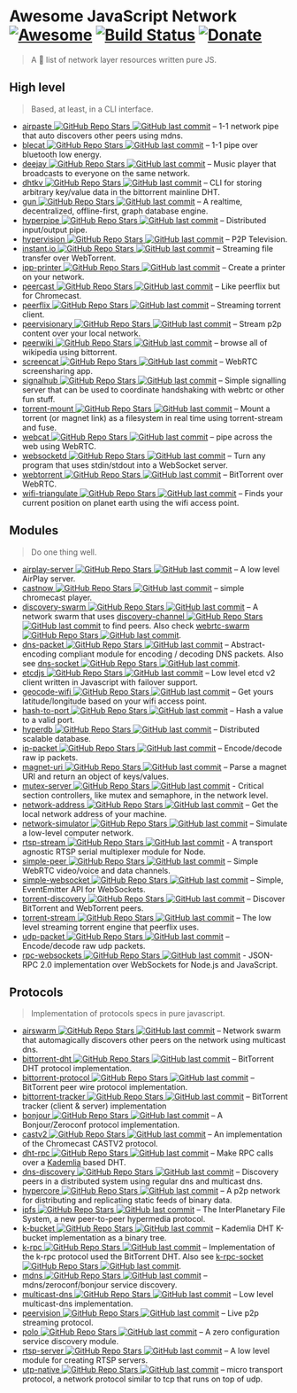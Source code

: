# Awesome JavaScript Network [![Awesome](https://cdn.rawgit.com/sindresorhus/awesome/d7305f38d29fed78fa85652e3a63e154dd8e8829/media/badge.svg)](https://github.com/Kikobeats/awesome-network-js) [![Build Status](https://img.shields.io/travis/Kikobeats/awesome-network-js/master.svg?style=flat-square)](https://travis-ci.org/Kikobeats/awesome-network-js) [![Donate](https://img.shields.io/badge/donate-paypal-blue.svg?style=flat-square)](https://paypal.me/kikobeats)

> A 🎩 list of network layer resources written pure JS.

## High level

> Based, at least, in a CLI interface.

* [airpaste ![GitHub Repo Stars](https://img.shields.io/github/stars/mafintosh/airpaste) ![GitHub last commit](https://img.shields.io/github/last-commit/mafintosh/airpaste)](https://github.com/mafintosh/airpaste) – 1-1 network pipe that auto discovers other peers using mdns.
* [blecat ![GitHub Repo Stars](https://img.shields.io/github/stars/mafintosh/blecat) ![GitHub last commit](https://img.shields.io/github/last-commit/mafintosh/blecat)](https://github.com/mafintosh/blecat) – 1-1 pipe over bluetooth low energy.
* [deejay ![GitHub Repo Stars](https://img.shields.io/github/stars/mafintosh/deejay) ![GitHub last commit](https://img.shields.io/github/last-commit/mafintosh/deejay)](https://github.com/mafintosh/deejay) – Music player that broadcasts to everyone on the same network.
* [dhtkv ![GitHub Repo Stars](https://img.shields.io/github/stars/maxogden/dhtkv) ![GitHub last commit](https://img.shields.io/github/last-commit/maxogden/dhtkv)](https://github.com/maxogden/dhtkv) – CLI for storing arbitrary key/value data in the bittorrent mainline DHT.
* [gun ![GitHub Repo Stars](https://img.shields.io/github/stars/amark/gun) ![GitHub last commit](https://img.shields.io/github/last-commit/amark/gun)](https://github.com/amark/gun) – A realtime, decentralized, offline-first, graph database engine.
* [hyperpipe ![GitHub Repo Stars](https://img.shields.io/github/stars/mafintosh/hyperpipe) ![GitHub last commit](https://img.shields.io/github/last-commit/mafintosh/hyperpipe)](https://github.com/mafintosh/hyperpipe) – Distributed input/output pipe.
* [hypervision ![GitHub Repo Stars](https://img.shields.io/github/stars/mafintosh/hypervision) ![GitHub last commit](https://img.shields.io/github/last-commit/mafintosh/hypervision)](https://github.com/mafintosh/hypervision) – P2P Television.
* [instant.io ![GitHub Repo Stars](https://img.shields.io/github/stars/webtorrent/instant.io) ![GitHub last commit](https://img.shields.io/github/last-commit/webtorrent/instant.io)](https://github.com/webtorrent/instant.io) – Streaming file transfer over WebTorrent.
* [ipp-printer ![GitHub Repo Stars](https://img.shields.io/github/stars/watson/ipp-printer) ![GitHub last commit](https://img.shields.io/github/last-commit/watson/ipp-printer)](https://github.com/watson/ipp-printer) – Create a printer on your network.
* [peercast ![GitHub Repo Stars](https://img.shields.io/github/stars/mafintosh/peercast) ![GitHub last commit](https://img.shields.io/github/last-commit/mafintosh/peercast)](https://github.com/mafintosh/peercast) – Like peerflix but for Chromecast.
* [peerflix ![GitHub Repo Stars](https://img.shields.io/github/stars/mafintosh/peerflix) ![GitHub last commit](https://img.shields.io/github/last-commit/mafintosh/peerflix)](https://github.com/mafintosh/peerflix) – Streaming torrent client.
* [peervisionary ![GitHub Repo Stars](https://img.shields.io/github/stars/mafintosh/peervisionary) ![GitHub last commit](https://img.shields.io/github/last-commit/mafintosh/peervisionary)](https://github.com/mafintosh/peervisionary) – Stream p2p content over your local network.
* [peerwiki ![GitHub Repo Stars](https://img.shields.io/github/stars/mafintosh/peerwiki) ![GitHub last commit](https://img.shields.io/github/last-commit/mafintosh/peerwiki)](https://github.com/mafintosh/peerwiki) – browse all of wikipedia using bittorrent.
* [screencat ![GitHub Repo Stars](https://img.shields.io/github/stars/maxogden/screencat) ![GitHub last commit](https://img.shields.io/github/last-commit/maxogden/screencat)](https://github.com/maxogden/screencat) – WebRTC screensharing app.
* [signalhub ![GitHub Repo Stars](https://img.shields.io/github/stars/mafintosh/signalhub) ![GitHub last commit](https://img.shields.io/github/last-commit/mafintosh/signalhub)](https://github.com/mafintosh/signalhub) – Simple signalling server that can be used to coordinate handshaking with webrtc or other fun stuff.
* [torrent-mount ![GitHub Repo Stars](https://img.shields.io/github/stars/mafintosh/torrent-mount) ![GitHub last commit](https://img.shields.io/github/last-commit/mafintosh/torrent-mount)](https://github.com/mafintosh/torrent-mount) – Mount a torrent (or magnet link) as a filesystem in real time using torrent-stream and fuse.
* [webcat ![GitHub Repo Stars](https://img.shields.io/github/stars/mafintosh/webcat) ![GitHub last commit](https://img.shields.io/github/last-commit/mafintosh/webcat)](https://github.com/mafintosh/webcat) – pipe across the web using WebRTC.
* [websocketd ![GitHub Repo Stars](https://img.shields.io/github/stars/joewalnes/websocketd) ![GitHub last commit](https://img.shields.io/github/last-commit/joewalnes/websocketd)](https://github.com/joewalnes/websocketd) – Turn any program that uses stdin/stdout into a WebSocket server.
* [webtorrent ![GitHub Repo Stars](https://img.shields.io/github/stars/webtorrent/webtorrent) ![GitHub last commit](https://img.shields.io/github/last-commit/webtorrent/webtorrent)](https://github.com/webtorrent/webtorrent) – BitTorrent over WebRTC.
* [wifi-triangulate ![GitHub Repo Stars](https://img.shields.io/github/stars/watson/wifi-triangulate) ![GitHub last commit](https://img.shields.io/github/last-commit/watson/wifi-triangulate)](https://github.com/watson/wifi-triangulate) – Finds your current position on planet earth using the wifi access point.

## Modules

> Do one thing well.

* [airplay-server ![GitHub Repo Stars](https://img.shields.io/github/stars/watson/airplay-server) ![GitHub last commit](https://img.shields.io/github/last-commit/watson/airplay-server)](https://github.com/watson/airplay-server) – A low level AirPlay server.
* [castnow ![GitHub Repo Stars](https://img.shields.io/github/stars/xat/chromecast-player) ![GitHub last commit](https://img.shields.io/github/last-commit/xat/chromecast-player)](https://github.com/xat/chromecast-player) – simple chromecast player.
* [discovery-swarm ![GitHub Repo Stars](https://img.shields.io/github/stars/mafintosh/discovery-swarm) ![GitHub last commit](https://img.shields.io/github/last-commit/mafintosh/discovery-swarm)](https://github.com/mafintosh/discovery-swarm) – A network swarm that uses [discovery-channel ![GitHub Repo Stars](https://img.shields.io/github/stars/maxogden/discovery-channel) ![GitHub last commit](https://img.shields.io/github/last-commit/maxogden/discovery-channel)](https://github.com/maxogden/discovery-channel) to find peers. Also check [webrtc-swarm ![GitHub Repo Stars](https://img.shields.io/github/stars/mafintosh/webrtc-swarm) ![GitHub last commit](https://img.shields.io/github/last-commit/mafintosh/webrtc-swarm)](https://github.com/mafintosh/webrtc-swarm).
* [dns-packet ![GitHub Repo Stars](https://img.shields.io/github/stars/mafintosh/dns-packet) ![GitHub last commit](https://img.shields.io/github/last-commit/mafintosh/dns-packet)](https://github.com/mafintosh/dns-packet) – Abstract-encoding compliant module for encoding / decoding DNS packets. Also see [dns-socket ![GitHub Repo Stars](https://img.shields.io/github/stars/mafintosh/dns-socket) ![GitHub last commit](https://img.shields.io/github/last-commit/mafintosh/dns-socket)](https://github.com/mafintosh/dns-socket).
* [etcdjs ![GitHub Repo Stars](https://img.shields.io/github/stars/mafintosh/etcdjs) ![GitHub last commit](https://img.shields.io/github/last-commit/mafintosh/etcdjs)](https://github.com/mafintosh/etcdjs) – Low level etcd v2 client written in Javascript with failover support.
* [geocode-wifi ![GitHub Repo Stars](https://img.shields.io/github/stars/watson/geocode-wifi) ![GitHub last commit](https://img.shields.io/github/last-commit/watson/geocode-wifi)](https://github.com/watson/geocode-wifi) – Get yours latitude/longitude based on your wifi access point.
* [hash-to-port ![GitHub Repo Stars](https://img.shields.io/github/stars/mafintosh/hash-to-port) ![GitHub last commit](https://img.shields.io/github/last-commit/mafintosh/hash-to-port)](https://github.com/mafintosh/hash-to-port) – Hash a value to a valid port.
* [hyperdb ![GitHub Repo Stars](https://img.shields.io/github/stars/mafintosh/hyperdb) ![GitHub last commit](https://img.shields.io/github/last-commit/mafintosh/hyperdb)](https://github.com/mafintosh/hyperdb) – Distributed scalable database.
* [ip-packet ![GitHub Repo Stars](https://img.shields.io/github/stars/mafintosh/ip-packet) ![GitHub last commit](https://img.shields.io/github/last-commit/mafintosh/ip-packet)](https://github.com/mafintosh/ip-packet) – Encode/decode raw ip packets.
* [magnet-uri ![GitHub Repo Stars](https://img.shields.io/github/stars/webtorrent/magnet-uri) ![GitHub last commit](https://img.shields.io/github/last-commit/webtorrent/magnet-uri)](https://github.com/webtorrent/magnet-uri) – Parse a magnet URI and return an object of keys/values.
* [mutex-server ![GitHub Repo Stars](https://img.shields.io/github/stars/samchon/mutex-server) ![GitHub last commit](https://img.shields.io/github/last-commit/samchon/mutex-server)](https://github.com/samchon/mutex-server) - Critical section controllers, like mutex and semaphore, in the network level.
* [network-address ![GitHub Repo Stars](https://img.shields.io/github/stars/mafintosh/network-address) ![GitHub last commit](https://img.shields.io/github/last-commit/mafintosh/network-address)](https://github.com/mafintosh/network-address) – Get the local network address of your machine.
* [network-simulator ![GitHub Repo Stars](https://img.shields.io/github/stars/substack/network-simulator) ![GitHub last commit](https://img.shields.io/github/last-commit/substack/network-simulator)](https://github.com/substack/network-simulator) – Simulate a low-level computer network.
* [rtsp-stream ![GitHub Repo Stars](https://img.shields.io/github/stars/watson/rtsp-stream) ![GitHub last commit](https://img.shields.io/github/last-commit/watson/rtsp-stream)](https://github.com/watson/rtsp-stream) - A transport agnostic RTSP serial multiplexer module for Node.
* [simple-peer ![GitHub Repo Stars](https://img.shields.io/github/stars/feross/simple-peer) ![GitHub last commit](https://img.shields.io/github/last-commit/feross/simple-peer)](https://github.com/feross/simple-peer) – Simple WebRTC video/voice and data channels.
* [simple-websocket ![GitHub Repo Stars](https://img.shields.io/github/stars/feross/simple-websocket) ![GitHub last commit](https://img.shields.io/github/last-commit/feross/simple-websocket)](https://github.com/feross/simple-websocket) – Simple, EventEmitter API for WebSockets.
* [torrent-discovery ![GitHub Repo Stars](https://img.shields.io/github/stars/webtorrent/torrent-discovery) ![GitHub last commit](https://img.shields.io/github/last-commit/webtorrent/torrent-discovery)](https://github.com/webtorrent/torrent-discovery) – Discover BitTorrent and WebTorrent peers.
* [torrent-stream ![GitHub Repo Stars](https://img.shields.io/github/stars/mafintosh/torrent-stream) ![GitHub last commit](https://img.shields.io/github/last-commit/mafintosh/torrent-stream)](https://github.com/mafintosh/torrent-stream) – The low level streaming torrent engine that peerflix uses.
* [udp-packet ![GitHub Repo Stars](https://img.shields.io/github/stars/substack/udp-packet) ![GitHub last commit](https://img.shields.io/github/last-commit/substack/udp-packet)](https://github.com/substack/udp-packet) – Encode/decode raw udp packets.
* [rpc-websockets ![GitHub Repo Stars](https://img.shields.io/github/stars/elpheria/rpc-websockets) ![GitHub last commit](https://img.shields.io/github/last-commit/elpheria/rpc-websockets)](https://github.com/elpheria/rpc-websockets) - JSON-RPC 2.0 implementation over WebSockets for Node.js and JavaScript.

## Protocols

> Implementation of protocols specs in pure javascript.

* [airswarm ![GitHub Repo Stars](https://img.shields.io/github/stars/mafintosh/airswarm) ![GitHub last commit](https://img.shields.io/github/last-commit/mafintosh/airswarm)](https://github.com/mafintosh/airswarm) – Network swarm that automagically discovers other peers on the network using multicast dns.
* [bittorrent-dht ![GitHub Repo Stars](https://img.shields.io/github/stars/webtorrent/bittorrent-dht) ![GitHub last commit](https://img.shields.io/github/last-commit/webtorrent/bittorrent-dht)](https://github.com/webtorrent/bittorrent-dht) – BitTorrent DHT protocol implementation.
* [bittorrent-protocol ![GitHub Repo Stars](https://img.shields.io/github/stars/webtorrent/bittorrent-protocol) ![GitHub last commit](https://img.shields.io/github/last-commit/webtorrent/bittorrent-protocol)](https://github.com/webtorrent/bittorrent-protocol) – BitTorrent peer wire protocol implementation.
* [bittorrent-tracker ![GitHub Repo Stars](https://img.shields.io/github/stars/webtorrent/bittorrent-tracker) ![GitHub last commit](https://img.shields.io/github/last-commit/webtorrent/bittorrent-tracker)](https://github.com/webtorrent/bittorrent-tracker) – BitTorrent tracker (client & server) implementation
* [bonjour ![GitHub Repo Stars](https://img.shields.io/github/stars/watson/bonjour) ![GitHub last commit](https://img.shields.io/github/last-commit/watson/bonjour)](https://github.com/watson/bonjour) – A Bonjour/Zeroconf protocol implementation.
* [castv2 ![GitHub Repo Stars](https://img.shields.io/github/stars/thibauts/node-castv2) ![GitHub last commit](https://img.shields.io/github/last-commit/thibauts/node-castv2)](https://github.com/thibauts/node-castv2) – An implementation of the Chromecast CASTV2 protocol.
* [dht-rpc ![GitHub Repo Stars](https://img.shields.io/github/stars/mafintosh/dht-rpc) ![GitHub last commit](https://img.shields.io/github/last-commit/mafintosh/dht-rpc)](https://github.com/mafintosh/dht-rpc) – Make RPC calls over a [Kademlia](https://pdos.csail.mit.edu/~petar/papers/maymounkov-kademlia-lncs.pdf) based DHT.
* [dns-discovery ![GitHub Repo Stars](https://img.shields.io/github/stars/mafintosh/dns-discovery) ![GitHub last commit](https://img.shields.io/github/last-commit/mafintosh/dns-discovery)](https://github.com/mafintosh/dns-discovery) – Discovery peers in a distributed system using regular dns and multicast dns.
* [hypercore ![GitHub Repo Stars](https://img.shields.io/github/stars/mafintosh/hypercore) ![GitHub last commit](https://img.shields.io/github/last-commit/mafintosh/hypercore)](https://github.com/mafintosh/hypercore) – A p2p network for distributing and replicating static feeds of binary data.
* [ipfs ![GitHub Repo Stars](https://img.shields.io/github/stars/ipfs/js-ipfs-api) ![GitHub last commit](https://img.shields.io/github/last-commit/ipfs/js-ipfs-api)](https://github.com/ipfs/js-ipfs-api) – The InterPlanetary File System, a new peer-to-peer hypermedia protocol.
* [k-bucket ![GitHub Repo Stars](https://img.shields.io/github/stars/tristanls/k-bucket) ![GitHub last commit](https://img.shields.io/github/last-commit/tristanls/k-bucket)](https://github.com/tristanls/k-bucket) – Kademlia DHT K-bucket implementation as a binary tree.
* [k-rpc ![GitHub Repo Stars](https://img.shields.io/github/stars/mafintosh/k-rpc) ![GitHub last commit](https://img.shields.io/github/last-commit/mafintosh/k-rpc)](https://github.com/mafintosh/k-rpc) – Implementation of the k-rpc protocol used the BitTorrent DHT. Also see [k-rpc-socket ![GitHub Repo Stars](https://img.shields.io/github/stars/mafintosh/k-rpc-socket) ![GitHub last commit](https://img.shields.io/github/last-commit/mafintosh/k-rpc-socket)](https://github.com/mafintosh/k-rpc-socket).
* [mdns ![GitHub Repo Stars](https://img.shields.io/github/stars/agnat/node_mdns) ![GitHub last commit](https://img.shields.io/github/last-commit/agnat/node_mdns)](https://github.com/agnat/node_mdns) – mdns/zeroconf/bonjour service discovery.
* [multicast-dns ![GitHub Repo Stars](https://img.shields.io/github/stars/mafintosh/multicast-dns) ![GitHub last commit](https://img.shields.io/github/last-commit/mafintosh/multicast-dns)](https://github.com/mafintosh/multicast-dns) – Low level multicast-dns implementation.
* [peervision ![GitHub Repo Stars](https://img.shields.io/github/stars/mafintosh/peervision) ![GitHub last commit](https://img.shields.io/github/last-commit/mafintosh/peervision)](https://github.com/mafintosh/peervision) – Live p2p streaming protocol.
* [polo ![GitHub Repo Stars](https://img.shields.io/github/stars/mafintosh/polo) ![GitHub last commit](https://img.shields.io/github/last-commit/mafintosh/polo)](https://github.com/mafintosh/polo) – A zero configuration service discovery module.
* [rtsp-server ![GitHub Repo Stars](https://img.shields.io/github/stars/watson/rtsp-server) ![GitHub last commit](https://img.shields.io/github/last-commit/watson/rtsp-server)](https://github.com/watson/rtsp-server) – A low level module for creating RTSP servers.
* [utp-native ![GitHub Repo Stars](https://img.shields.io/github/stars/mafintosh/utp-native) ![GitHub last commit](https://img.shields.io/github/last-commit/mafintosh/utp-native)](https://github.com/mafintosh/utp-native) – micro transport protocol, a network protocol similar to tcp that runs on top of udp.
